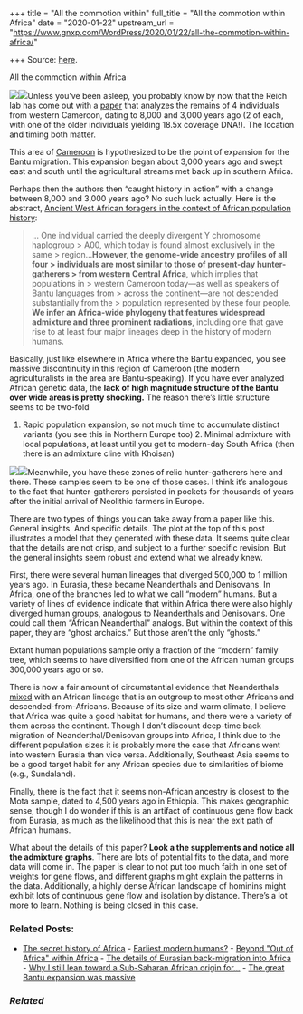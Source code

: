 +++
title = "All the commotion within"
full_title = "All the commotion within Africa"
date = "2020-01-22"
upstream_url = "https://www.gnxp.com/WordPress/2020/01/22/all-the-commotion-within-africa/"

+++
Source: [here](https://www.gnxp.com/WordPress/2020/01/22/all-the-commotion-within-africa/).

All the commotion within Africa

[![](https://i0.wp.com/www.gnxp.com/WordPress/wp-content/uploads/2020/01/wafrica.jpg?resize=400%2C466&ssl=1)![](https://i0.wp.com/www.gnxp.com/WordPress/wp-content/uploads/2020/01/wafrica.jpg?resize=400%2C466&ssl=1)](https://reich.hms.harvard.edu/sites/reich.hms.harvard.edu/files/inline-files/Shum_Laka_published_online_0.pdf)Unless you’ve been asleep, you probably know by now that the Reich lab has come out with a [paper](https://reich.hms.harvard.edu/sites/reich.hms.harvard.edu/files/inline-files/Shum_Laka_published_online_0.pdf) that analyzes the remains of 4 individuals from western Cameroon, dating to 8,000 and 3,000 years ago (2 of each, with one of the older individuals yielding 18.5x coverage DNA!). The location and timing both matter.

This area of [Cameroon](https://en.wikipedia.org/wiki/Bantu_peoples#Origins_and_expansion) is hypothesized to be the point of expansion for the Bantu migration. This expansion began about 3,000 years ago and swept east and south until the agricultural streams met back up in southern Africa.

Perhaps then the authors then “caught history in action” with a change between 8,000 and 3,000 years ago? No such luck actually. Here is the abstract, [Ancient West African foragers in the context of African population history](https://reich.hms.harvard.edu/sites/reich.hms.harvard.edu/files/inline-files/Shum_Laka_published_online_0.pdf):

> … One individual carried the deeply divergent Y chromosome haplogroup > A00, which today is found almost exclusively in the same > region…**However, the genome-wide ancestry profiles of all four > individuals are most similar to those of present-day hunter-gatherers > from western Central Africa**, which implies that populations in > western Cameroon today—as well as speakers of Bantu languages from > across the continent—are not descended substantially from the > population represented by these four people. **We infer an Africa-wide phylogeny that features widespread admixture and three prominent radiations**, including one that gave rise to at least four major lineages deep in the history of modern humans.

Basically, just like elsewhere in Africa where the Bantu expanded, you see massive discontinuity in this region of Cameroon (the modern agriculturalists in the area are Bantu-speaking). If you have ever analyzed African genetic data, the **lack of high magnitude structure of the Bantu over wide areas is pretty shocking.** The reason there’s little structure seems to be two-fold

1.  Rapid population expansion, so not much time to accumulate distinct
    variants (you see this in Northern Europe too) 2.  Minimal admixture with local populations, at least until you get to
    modern-day South Africa (then there is an admixture cline with
    Khoisan)

[![](https://i0.wp.com/www.gnxp.com/WordPress/wp-content/uploads/2017/11/whoweare.jpeg?resize=183%2C276&ssl=1)![](https://i0.wp.com/www.gnxp.com/WordPress/wp-content/uploads/2017/11/whoweare.jpeg?resize=183%2C276&ssl=1)](https://www.amazon.com/exec/obidos/ASIN/B073NP8WT3//geneexpressio-20)Meanwhile, you have these zones of relic hunter-gatherers here and there. These samples seem to be one of those cases. I think it’s analogous to the fact that hunter-gatherers persisted in pockets for thousands of years after the initial arrival of Neolithic farmers in Europe.

There are two types of things you can take away from a paper like this. General insights. And specific details. The plot at the top of this post illustrates a model that they generated with these data. It seems quite clear that the details are not crisp, and subject to a further specific revision. But the general insights seem robust and extend what we already knew.

First, there were several human lineages that diverged 500,000 to 1 million years ago. In Eurasia, these became Neanderthals and Denisovans. In Africa, one of the branches led to what we call “modern” humans. But a variety of lines of evidence indicate that within Africa there were also highly diverged human groups, analogous to Neanderthals and Denisovans. One could call them “African Neanderthal” analogs. But within the context of this paper, they are “ghost archaics.” But those aren’t the only “ghosts.”

Extant human populations sample only a fraction of the “modern” family tree, which seems to have diversified from one of the African human groups 300,000 years ago or so.

There is now a fair amount of circumstantial evidence that Neanderthals [mixed](https://www.cshl.edu/neanderthals-mated-with-modern-humans-much-earlier-than-previously-thought-study-finds/) with an African lineage that is an outgroup to most other Africans and descended-from-Africans. Because of its size and warm climate, I believe that Africa was quite a good habitat for humans, and there were a variety of them across the continent. Though I don’t discount deep-time back migration of Neanderthal/Denisovan groups into Africa, I think due to the different population sizes it is probably more the case that Africans went into western Eurasia than vice versa. Additionally, Southeast Asia seems to be a good target habit for any African species due to similarities of biome (e.g., Sundaland).

Finally, there is the fact that it seems non-African ancestry is closest to the Mota sample, dated to 4,500 years ago in Ethiopia. This makes geographic sense, though I do wonder if this is an artifact of continuous gene flow back from Eurasia, as much as the likelihood that this is near the exit path of African humans.

What about the details of this paper? **Look a the supplements and notice all the admixture graphs**. There are lots of potential fits to the data, and more data will come in. The paper is clear to not put too much faith in one set of weights for gene flows, and different graphs might explain the patterns in the data. Additionally, a highly dense African landscape of hominins might exhibit lots of continuous gene flow and isolation by distance. There’s a lot more to learn. Nothing is being closed in this case.

### Related Posts:

- [The secret history of
  Africa](https://www.gnxp.com/WordPress/2009/04/17/the-secret-history-of-africa/) - [Earliest modern
  humans?](https://www.gnxp.com/WordPress/2007/10/17/earliest-modern-humans/) - [Beyond "Out of Africa" within
  Africa](https://www.gnxp.com/WordPress/2018/05/20/beyond-out-of-africa-within-africa/) - [The details of Eurasian back-migration into
  Africa](https://www.gnxp.com/WordPress/2020/01/31/the-details-of-eurasian-back-migration-into-africa/) - [Why I still lean toward a Sub-Saharan African origin
  for…](https://www.gnxp.com/WordPress/2016/02/18/why-i-still-lean-toward-a-sub-saharan-african-origin-for-modern-humanity/) - [The great Bantu expansion was
  massive](https://www.gnxp.com/WordPress/2017/07/10/the-great-bantu-expansion-was-massive/)

### *Related*

[](https://www.addtoany.com/add_to/facebook?linkurl=https%3A%2F%2Fwww.gnxp.com%2FWordPress%2F2020%2F01%2F22%2Fall-the-commotion-within-africa%2F&linkname=All%20the%20commotion%20within%20Africa "Facebook")[](https://www.addtoany.com/add_to/twitter?linkurl=https%3A%2F%2Fwww.gnxp.com%2FWordPress%2F2020%2F01%2F22%2Fall-the-commotion-within-africa%2F&linkname=All%20the%20commotion%20within%20Africa "Twitter")[](https://www.addtoany.com/add_to/email?linkurl=https%3A%2F%2Fwww.gnxp.com%2FWordPress%2F2020%2F01%2F22%2Fall-the-commotion-within-africa%2F&linkname=All%20the%20commotion%20within%20Africa "Email")[](https://www.addtoany.com/share)
